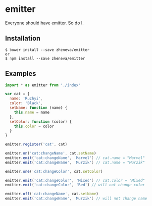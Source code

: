 # emitter

Everyone should have emitter. So do I. 

## Installation

    $ bower install --save zheneva/emitter
    or 
    $ npm install --save zheneva/emitter

## Examples

```js
import * as emitter from './index'

var cat = {
  name: 'Ruzhyi',
  color: 'Black',
  setName: function (name) {
    this.name = name
  },
  setColor: function (color) {
    this.color = color
  }
}

emitter.register('cat', cat)

emitter.on('cat:changeName', cat.setName)
emitter.emit('cat:changeName', 'Marvel') // cat.name = "Marvel" 
emitter.emit('cat:changeName', 'Murzik') // cat.name = "Murzik"

emitter.one('cat:changeColor', cat.setColor)

emitter.emit('cat:changeColor', 'Mixed') // cat.color = "Mixed"
emitter.emit('cat:changeColor', 'Red') // will not change color

emitter.off('cat:changeName', cat.setName)
emitter.emit('cat:changeName', 'Murzik') // will not change name

```
